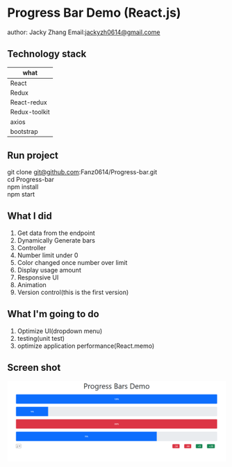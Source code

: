 Progress Bar Demo (React.js)
====
author: Jacky Zhang  Email:jackyzh0614@gmail.come  

Technology stack
----------

| what   |
| ---------- |
| React    | 
| Redux     |
| React-redux     | 
| Redux-toolkit     | 
| axios     |
| bootstrap    | 


Run project
-----------
git clone git@github.com:Fanz0614/Progress-bar.git <br>
cd Progress-bar <br>
npm install <br>
npm start <br>

What I did 
---------
1. Get data from the endpoint
2. Dynamically Generate bars
3. Controller
4. Number limit under 0
5. Color changed once number over limit
6. Display usage amount
7. Responsive UI
8. Animation
9. Version control(this is the first version)

What I'm going to do
--------------
1. Optimize UI(dropdown menu)
2. testing(unit test)
3. optimize application performance(React.memo)

Screen shot
-----------
![Alt text](https://raw.githubusercontent.com/Fanz0614/pic/master/snapshot.PNG)


